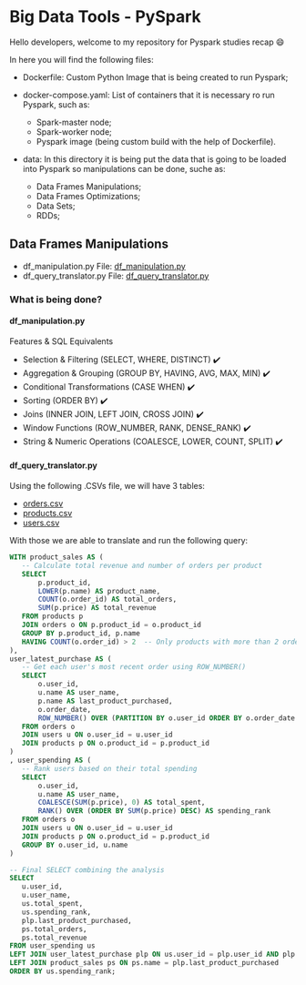 # Big Data Tools - PySpark

Hello developers, welcome to my repository for Pyspark studies recap 😄

In here you will find the following files:

* Dockerfile: Custom Python Image that is being created to run Pyspark;
* docker-compose.yaml: List of containers that it is necessary ro run Pyspark, such as:

  * Spark-master node;
  * Spark-worker node;
  * Pyspark image (being custom build with the help of Dockerfile).
* data: In this directory it is being put the data that is going to be loaded into Pyspark so manipulations can be done, suche as:

  * Data Frames Manipulations;
  * Data Frames Optimizations;
  * Data Sets;
  * RDDs;


## Data Frames Manipulations

- df_manipulation.py File: [df_manipulation.py](https://github.com/dgzem/big_data_pyspark/blob/main/df_manipulation.py)
- df_query_translator.py File: [df_query_translator.py](https://github.com/dgzem/big_data_pyspark/blob/main/df_query_translator.py)

### What is being done?

#### df_manipulation.py
Features & SQL Equivalents

* Selection & Filtering (SELECT, WHERE, DISTINCT) ✔️
* Aggregation & Grouping (GROUP BY, HAVING, AVG, MAX, MIN) ✔️
* Conditional Transformations (CASE WHEN) ✔️
* Sorting (ORDER BY) ✔️
* Joins (INNER JOIN, LEFT JOIN, CROSS JOIN) ✔️
* Window Functions (ROW_NUMBER, RANK, DENSE_RANK) ✔️
* String & Numeric Operations (COALESCE, LOWER, COUNT, SPLIT) ✔️
 
#### df_query_translator.py 
Using the following .CSVs file, we will have 3 tables:
 - [orders.csv](https://github.com/dgzem/big_data_pyspark/blob/main/data/orders.csv)
 - [products.csv](https://github.com/dgzem/big_data_pyspark/blob/main/data/products.csv)
 - [users.csv](https://github.com/dgzem/big_data_pyspark/blob/main/data/users.csv)

 With those we are able to  translate and run the following query:

 ```sql
 WITH product_sales AS (
    -- Calculate total revenue and number of orders per product
    SELECT 
        p.product_id,
        LOWER(p.name) AS product_name,
        COUNT(o.order_id) AS total_orders,
        SUM(p.price) AS total_revenue
    FROM products p
    JOIN orders o ON p.product_id = o.product_id
    GROUP BY p.product_id, p.name
    HAVING COUNT(o.order_id) > 2  -- Only products with more than 2 orders
),
user_latest_purchase AS (
    -- Get each user's most recent order using ROW_NUMBER()
    SELECT 
        o.user_id,
        u.name AS user_name,
        p.name AS last_product_purchased,
        o.order_date,
        ROW_NUMBER() OVER (PARTITION BY o.user_id ORDER BY o.order_date DESC) AS rn
    FROM orders o
    JOIN users u ON o.user_id = u.user_id
    JOIN products p ON o.product_id = p.product_id
)
, user_spending AS (
    -- Rank users based on their total spending
    SELECT 
        o.user_id,
        u.name AS user_name,
        COALESCE(SUM(p.price), 0) AS total_spent,
        RANK() OVER (ORDER BY SUM(p.price) DESC) AS spending_rank
    FROM orders o
    JOIN users u ON o.user_id = u.user_id
    JOIN products p ON o.product_id = p.product_id
    GROUP BY o.user_id, u.name
)

-- Final SELECT combining the analysis
SELECT 
    u.user_id,
    u.user_name,
    us.total_spent,
    us.spending_rank,
    plp.last_product_purchased,
    ps.total_orders,
    ps.total_revenue
FROM user_spending us
LEFT JOIN user_latest_purchase plp ON us.user_id = plp.user_id AND plp.rn = 1
LEFT JOIN product_sales ps ON ps.name = plp.last_product_purchased
ORDER BY us.spending_rank;

 ```
